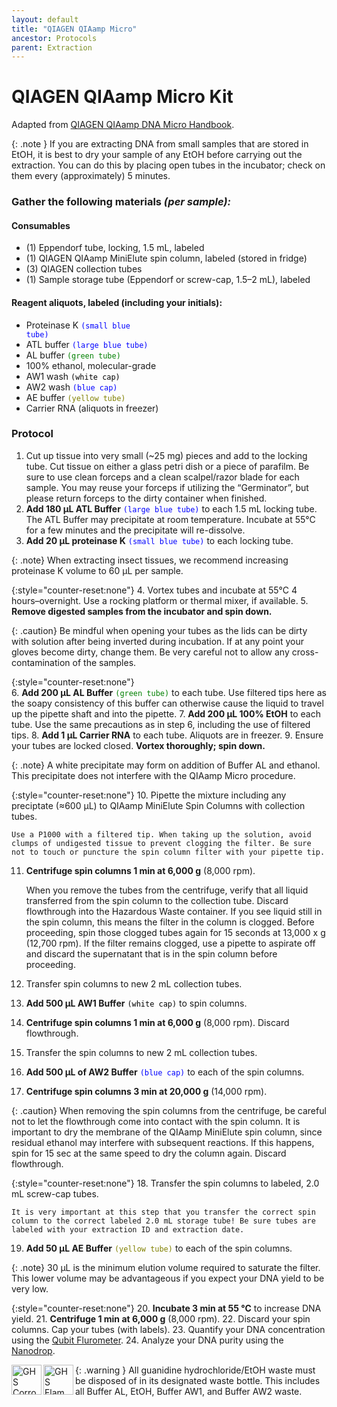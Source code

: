 ```yaml
---
layout: default
title: "QIAGEN QIAamp Micro"
ancestor: Protocols
parent: Extraction
---
```


# QIAGEN QIAamp Micro Kit
Adapted from [QIAGEN QIAamp DNA Micro Handbook](https://www.qiagen.com/ch/~/media/4D8DF38311F64606847546D1A40F0985.ashx).

{: .note }
If you are extracting DNA from small samples that are stored in EtOH, it is best to dry your sample of any EtOH before carrying out the extraction. You can do this by placing open tubes in the incubator; check on them every (approximately) 5 minutes.

### Gather the following materials _(per sample):_

#### Consumables
- (1) Eppendorf tube, locking, 1.5 mL, labeled
- (1) QIAGEN QIAamp MiniElute spin column, labeled (stored in fridge)
- (3) QIAGEN collection tubes
- (1) Sample storage tube (Eppendorf or screw-cap, 1.5–2 mL), labeled

#### Reagent aliquots, labeled (including your initials):
- Proteinase K <code style="color : blue">(small blue tube)</code>
- ATL buffer <code style="color : blue">(large blue tube)</code>
- AL buffer <code style="color : green">(green tube)</code>
- 100% ethanol, molecular-grade
- AW1 wash <code style="color : black">(white cap)</code>
- AW2 wash <code style="color : blue">(blue cap)</code>
- AE buffer <code style="color : olive">(yellow tube)</code>
- Carrier RNA (aliquots in freezer)


### Protocol
1. Cut up tissue into very small (~25 mg) pieces and add to the locking tube.
    Cut tissue on either a glass petri dish or a piece of parafilm. Be sure to use clean forceps and a clean scalpel/razor blade for each sample. You may reuse your forceps if utilizing the “Germinator”, but please return forceps to the dirty container when finished.
2. **Add 180 µL ATL Buffer** <code style="color : blue">(large blue tube)</code> to each 1.5 mL locking tube.
    The ATL Buffer may precipitate at room temperature. Incubate at 55°C for a few minutes and the precipitate will re-dissolve.
3. **Add 20 µL proteinase K** <code style="color : blue">(small blue tube)</code> to each locking tube.

{: .note}
When extracting insect tissues, we recommend increasing proteinase K volume to 60 µL per sample.

{:style="counter-reset:none"}
4. Vortex tubes and incubate at 55°C 4 hours–overnight. Use a rocking platform or thermal mixer, if available.
5. **Remove digested samples from the incubator and spin down.**

{: .caution}
Be mindful when opening your tubes as the lids can be dirty with solution after being inverted during incubation. If at any point your gloves become dirty, change them. Be very careful not to allow any cross-contamination of the samples.

{:style="counter-reset:none"}    
6. **Add 200 µL AL Buffer** <code style="color : green">(green tube)</code> to each tube. Use filtered tips here as the soapy consistency of this buffer can otherwise cause the liquid to travel up the pipette shaft and into the pipette.
7. **Add 200 µL 100% EtOH** to each tube. Use the same precautions as in step 6, including the use of filtered tips.
8. **Add 1 µL Carrier RNA** to each tube. Aliquots are in freezer. 
9. Ensure your tubes are locked closed. **Vortex thoroughly; spin down.**

{: .note} 
A white precipitate may form on addition of Buffer AL and ethanol. This precipitate does not interfere with the QIAamp Micro procedure.

{:style="counter-reset:none"}
10. Pipette the mixture including any preciptate (≈600 µL) to QIAamp MiniElute Spin Columns with collection tubes. 

    Use a P1000 with a filtered tip. When taking up the solution, avoid clumps of undigested tissue to prevent clogging the filter. Be sure not to touch or puncture the spin column filter with your pipette tip.

11. **Centrifuge spin columns 1 min at 6,000 g** (8,000 rpm). 

    When you remove the tubes from the centrifuge, verify that all liquid transferred from the spin column to the collection tube. Discard flowthrough into the Hazardous Waste container. If you see liquid still in the spin column, this means the filter in the column is clogged. Before proceeding, spin those clogged tubes again for 15 seconds at 13,000 x g (12,700 rpm). If the filter remains clogged, use a pipette to aspirate off and discard the supernatant that is in the spin column before proceeding.

12. Transfer spin columns to new 2 mL collection tubes.
13. **Add 500 µL AW1 Buffer** <code style="color : black">(white cap)</code> to spin columns.
14. **Centrifuge spin columns 1 min at 6,000 g** (8,000 rpm). Discard flowthrough.
15. Transfer the spin columns to new 2 mL collection tubes.
16. **Add 500 µL of AW2 Buffer** <code style="color : blue">(blue cap)</code> to each of the spin columns.
17. **Centrifuge spin columns 3 min at 20,000 g** (14,000 rpm). 

{: .caution}
When removing the spin columns from the centrifuge, be careful not to let the flowthrough come into contact with the spin column. It is important to dry the membrane of the QIAamp MiniElute spin column, since residual ethanol may interfere with subsequent reactions. If this happens, spin for 15 sec at the same speed to dry the column again. Discard flowthrough.

{:style="counter-reset:none"}
18. Transfer the spin columns to labeled, 2.0 mL screw-cap tubes. 

    It is very important at this step that you transfer the correct spin column to the correct labeled 2.0 mL storage tube! Be sure tubes are labeled with your extraction ID and extraction date.

19. **Add 50 µL AE Buffer** <code style="color : olive">(yellow tube)</code> to each of the spin columns.

{: .note} 
30 µL is the minimum elution volume required to saturate the filter. This lower volume may be advantageous if you expect your DNA yield to be very low.

{:style="counter-reset:none"}
20. **Incubate 3 min at 55 °C** to increase DNA yield.
21. **Centrifuge 1 min at 6,000 g** (8,000 rpm).
22. Discard your spin columns. Cap your tubes (with labels).
23. Quantify your DNA concentration using the [Qubit Flurometer](https://ccg-cas.github.io/protocols/qubit.html).
24. Analyze your DNA purity using the [Nanodrop](https://ccg-cas.github.io/protocols/nanodrop.html).

{: .warning }
<img src='https://github.com/CCG-CAS/gh-pages/blob/main/assets/GHS-corrosive.png?raw=true'
    alt="GHS Corrosive"  
    width='48'
    align='left'>
<img src='https://github.com/CCG-CAS/gh-pages/blob/main/assets/GHS-flammable.png?raw=true'
    alt='GHS Flammable'
    width="48"
    align='left'>
All guanidine hydrochloride/EtOH waste must be disposed of in its designated waste bottle. This includes all Buffer AL, EtOH, Buffer AW1, and Buffer AW2 waste.
